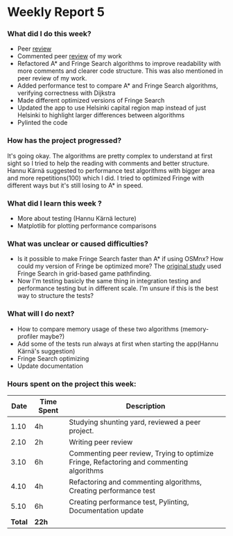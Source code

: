 # Weekly Report 5

### What did I do this week?
- Peer [review](https://github.com/reettap/calculator/issues/1)
- Commented peer [review](https://github.com/sampsaoinonen/TiRa-RouteOptimizer/issues/1) of my work
- Refactored A* and Fringe Search algorithms to improve readability with more comments and clearer code structure. This was also mentioned in peer review of my work.
- Added performance test to compare A* and Fringe Search algorithms, verifying correctness with Dijkstra
- Made different optimized versions of Fringe Search
- Updated the app to use Helsinki capital region map instead of just Helsinki to highlight larger differences between algorithms
- Pylinted the code


### How has the project progressed?
It's going okay. The algorithms are pretty complex to understand at first sight so I tried to help the reading with comments and better structure. Hannu Kärnä suggested to performance test algorithms with bigger area and more repetitions(100) which I did. I tried to optimized Fringe with different ways but it's still losing to A* in speed.

### What did I learn this week ?
- More about testing (Hannu Kärnä lecture)
- Matplotlib for plotting performance comparisons

### What was unclear or caused difficulties?
- Is it possible to make Fringe Search faster than A* if using OSMnx? How could my version of Fringe be optimized more? The [original study](https://webdocs.cs.ualberta.ca/~holte/Publications/fringe.pdf) used Fringe Search in grid-based game pathfinding.
- Now I'm testing basicly the same thing in integration testing and performance testing but in different scale. I’m unsure if this is the best way to structure the tests?

### What will I do next?
- How to compare memory usage of these two algorithms (memory-profiler maybe?)
- Add some of the tests run always at first when starting the app(Hannu Kärnä's suggestion)
- Fringe Search optimizing
- Update documentation



### Hours spent on the project this week:

| Date  | Time Spent | Description                                     |
| ----- | ---------- | ------------------------------------------------|
| 1.10  | 4h         | Studying shunting yard,  reviewed a peer project.                                |
| 2.10  | 2h         | Writing peer review          |
| 3.10  | 6h         | Commenting peer review, Trying to optimize Fringe, Refactoring and commenting algorithms        |
| 4.10  | 4h         | Refactoring and commenting algorithms, Creating performance test|
| 5.10  | 6h         | Creating performance test, Pylinting, Documentation update|
| **Total** | **22h**     |